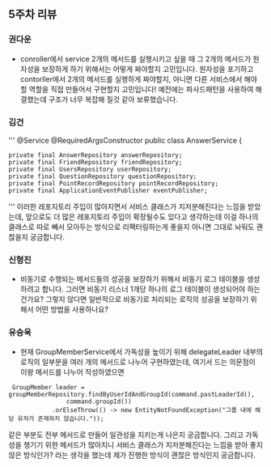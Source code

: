 ## 5주차 리뷰
### 권다운
- conroller에서 service 2개의 메서드를 실행시키고 싶을 때 그 2개의 메서드가 원자성을 보장하게 하기 위해서는 어떻게 짜야할지 고민입니다.
  원자성을 포기하고 contorller에서 2개의 메서드를 실행하게 짜야할지, 아니면 다른 서비스에서 해야할 역할을 직접 만들어서 구현할지 고민입니다! 예전에는 파사드패턴을 사용하여 해결했는데 구조가 너무 복잡해 질것 같아 보류했습니다. 
### 김건
'''
@Service
@RequiredArgsConstructor
public class AnswerService {

    private final AnswerRepository answerRepository;
    private final FriendRepository friendRepository;
    private final UsersRepository userRepository;
    private final QuestionRepository questionRepository;
    private final PointRecordRepository pointRecordRepository;
    private final ApplicationEventPublisher eventPublisher;
'''
이러한 레포지토리 주입이 많아지면서 서비스 클래스가 지저분해진다는 느낌을 받았는데, 앞으로도 더 많은 레포지토리 주입이 확장될수도 있다고 생각하는데 이걸 하나의 클래스로 따로 빼서 모아두는 방식으로 리팩터링하는게 좋을지 아니면 그대로 놔둬도 괜찮을지 궁금합니다. 
### 신형진
* 비동기로 수행되는 메서드들의 성공을 보장하기 위해서 비동기 로그 테이블을 생성하려고 합니다. 그러면 비동기 리스너 1개당 하나의 로그 테이블이 생성되어야 하는건가요? 그렇지 않다면 일반적으로 비동기로 처리되는 로직의 성공을 보장하기 위해서 어떤 방법을 사용하나요?

### 유승욱
- 현재 GroupMemberService에서 가독성을 높이기 위해 delegateLeader 내부의 로직의 일부분을 여러 개의 메서드로 나누어 구현하였는데, 여기서 드는 의문점이 이왕 메서드를 나누어 작성하였으면
```
 GroupMember leader = groupMemberRepository.findByUserIdAndGroupId(command.pastLeaderId(),
                command.groupId())
            .orElseThrow(() -> new EntityNotFoundException("그룹 내에 해당 유저가 존재하지 않습니다."));
```
같은 부분도 전부 메서드로 만들어 일관성을 지키는게 나은지 궁금합니다. 그리고 가독성을 챙기기 위한 메서드가 많아지니 서비스 클래스가 지저분해진다는 느낌을 받아 좋지 않은 방식인가? 라는 생각을 했는데  제가 진행한 방식이 괜찮은 방식인지 궁금합니다. 
